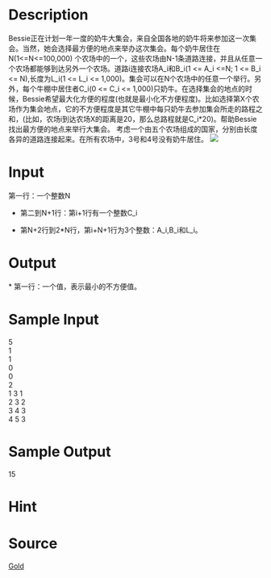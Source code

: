 
# Description

<div class="content">Bessie正在计划一年一度的奶牛大集会，来自全国各地的奶牛将来参加这一次集会。当然，她会选择最方便的地点来举办这次集会。每个奶牛居住在 N(1&lt;=N&lt;=100,000) 个农场中的一个，这些农场由N-1条道路连接，并且从任意一个农场都能够到达另外一个农场。道路i连接农场A_i和B_i(1 &lt;= A_i &lt;=N; 1 &lt;= B_i &lt;= N),长度为L_i(1 &lt;= L_i &lt;= 1,000)。集会可以在N个农场中的任意一个举行。另外，每个牛棚中居住者C_i(0 &lt;= C_i &lt;= 1,000)只奶牛。在选择集会的地点的时候，Bessie希望最大化方便的程度(也就是最小化不方便程度)。比如选择第X个农场作为集会地点，它的不方便程度是其它牛棚中每只奶牛去参加集会所走的路程之和，(比如，农场i到达农场X的距离是20，那么总路程就是C_i*20)。帮助Bessie找出最方便的地点来举行大集会。
考虑一个由五个农场组成的国家，分别由长度各异的道路连接起来。在所有农场中，3号和4号没有奶牛居住。
<img border="0" src="source/bzoj/1827/img/aHR0cHM6Ly9seWRzeS5jb20vSnVkZ2VPbmxpbmUvaW1hZ2VzLzE4MjcuanBn.jpg"/> </div>

# Input

<div class="content">第一行：一个整数N

* 第二到N+1行：第i+1行有一个整数C_i

* 第N+2行到2*N行，第i+N+1行为3个整数：A_i,B_i和L_i。

</div>

# Output

<div class="content">* 第一行：一个值，表示最小的不方便值。

</div>

# Sample Input

<div class="content"><span class="sampledata">5<br/>
1<br/>
1<br/>
0<br/>
0<br/>
2<br/>
1 3 1<br/>
2 3 2<br/>
3 4 3<br/>
4 5 3<br/>
</span></div>

# Sample Output

<div class="content"><span class="sampledata">15<br/>
</span></div>

# Hint

<div class="content"><p></p></div>

# Source

<div class="content"><p><a href="problemset.php?search=Gold">Gold</a></p></div>

